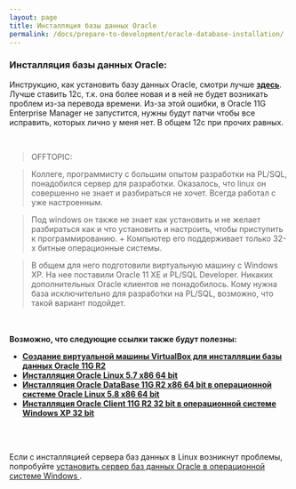 ```yaml
---
layout: page
title: Инсталляция базы данных Oracle
permalink: /docs/prepare-to-development/oracle-database-installation/
---
```



### Инсталляция базы данных Oracle:


Инструкцию, как установить базу данных Oracle, смотри лучше
<a href="http://oracle-dba.ru/database/installation/"><strong>здесь</strong></a>. Лучше ставить 12с, т.к. она более новая и в ней не будет возникать проблем из-за перевода времени. Из-за этой ошибки, в Oracle 11G Enterprise Manager не запустится, нужны будут патчи чтобы все исправить, которых лично у меня нет. В общем 12с при прочих равных.

<br/>

> OFFTOPIC:

> Коллеге, программисту с большим опытом разработки на PL/SQL, понадобился сервер для разработки. Оказалось, что linux он совершенно не знает и разбираться не хочет. Всегда работал с уже настроенным.

> Под windows он также не знает как установить и не желает разбираться как и что установить и настроить, чтобы приступить к программированию. + Компьютер его поддерживает только 32-х битные операционные системы.


> В общем для него подготовили виртуальную машину с Windows XP. На нее поставили Oracle 11 XE и PL/SQL Developer. Никаких дополнительных Oracle клиентов не понадобилось. Кому нужна база исключительно для разработки на PL/SQL, возможно, что такой вариант подойдет.


<br/><br/>
<strong>Возможно, что следующие ссылки также будут полезны:</strong>

<ul>
  <li><a href="https://docs.google.com/document/d/1ZU6Hk5DYitFYwlRFqN2qmJr6maPpvgsVc6ZTiZ1kYVA/edit?hl=ru"><strong>Создание виртуальной машины VirtualBox для инсталляции базы данных Oracle 11G R2</strong></a></li>
  <li><a href="https://docs.google.com/document/d/1awpSIKnu2akCwEh7fbe4bY_W9G3VIr1t5Ps4hg2q2gs/edit"><strong>Инсталляция Oracle Linux 5.7 x86 64 bit</strong></a></li>
  <li><a href="https://docs.google.com/document/d/1Xf5hEp3Hg7bNjWtraQUiT4tMuyVcbZfW_zm3K7JMBgM/edit?hl=ru"><strong>Инсталляция Oracle DataBase 11G R2 x86 64 bit в операционной системе Oracle Linux 5.8 x86 64 bit</strong></a> </li>
  <li><a href="https://docs.google.com/document/d/1VTV0bBZff-lyXmRTXE67tuZjXcHAlWTrq4g_c2mfoJI/edit"><strong>Инсталляция Oracle Client 11G R2 32 bit в операционной системе Windows XP 32 bit</strong></a></li>
</ul>

<br/><br/>

<p>Если с инсталляцией сервера баз данных в Linux возникнут проблемы, попробуйте <a href="http://odba.ru/showthread.php?t=294">установить сервер баз данных  Oracle в операционной системе Windows </a>.
</p>
